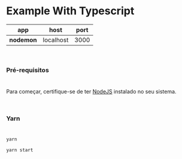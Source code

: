# Example With Typescript

| app         | host      | port |
| ----------- | --------- | ---- |
| **nodemon** | localhost | 3000 |

<br>

### Pré-requisitos

#

Para começar, certifique-se de ter [NodeJS](https://nodejs.org/en/) instalado no seu sistema.

<br />

### Yarn

#

```sh
yarn
```

```sh
yarn start
```
